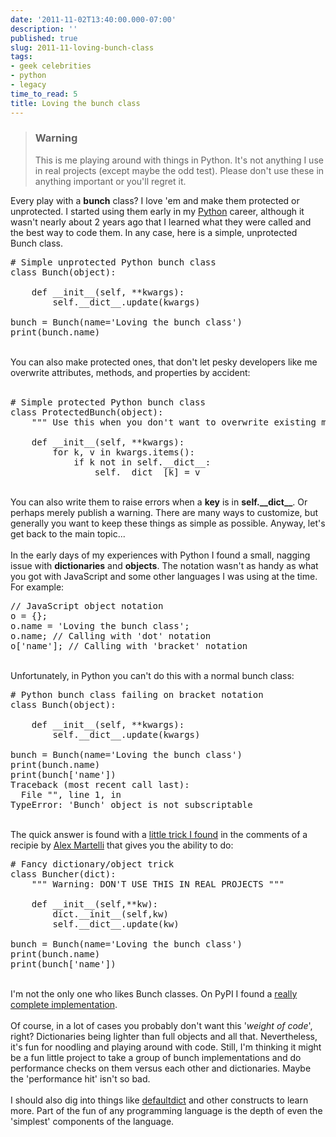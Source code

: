 ```yaml
---
date: '2011-11-02T13:40:00.000-07:00'
description: ''
published: true
slug: 2011-11-loving-bunch-class
tags:
- geek celebrities
- python
- legacy
time_to_read: 5
title: Loving the bunch class
---
```


<blockquote><h3>Warning</h3>This is me playing around with things in Python. It's not anything I use in real projects (except maybe the odd test). Please don't use these in anything important or you'll regret it.</blockquote>Every play with a <b>bunch</b> class? I love 'em and make them protected or unprotected. I started using them early in my <a href="http://python.org">Python</a> career, although it wasn't nearly about 2 years ago that I learned what they were called and the best way to code them. In any case, here is a simple, unprotected Bunch class.<br /><pre class="prettyprint-py"># Simple unprotected Python bunch class<br />class Bunch(object):<br /><br />    def __init__(self, **kwargs):<br />        self.__dict__.update(kwargs)<br /><br />bunch = Bunch(name='Loving the bunch class')<br />print(bunch.name)<br /></pre><br />You can also make protected ones, that don't let pesky developers like me overwrite attributes, methods, and properties by accident:<br /><br /><pre class="prettyprint-py"># Simple protected Python bunch class<br />class ProtectedBunch(object):<br />    """ Use this when you don't want to overwrite existing methods and data """<br /><br />    def __init__(self, **kwargs):<br />        for k, v in kwargs.items():<br />            if k not in self.__dict__:<br />                self.__dict__[k] = v<br /></pre><br />You can also write them to raise errors when a <b>key</b> is in <b>self.__dict__</b>. Or perhaps merely publish a warning. There are many ways to customize, but generally you want to keep these things as simple as possible. Anyway, let's get back to the main topic...<br /><br />In the early days of my experiences with Python I found a small, nagging issue with <b>dictionaries</b> and <b>objects</b>. The notation wasn't as handy as what you got with JavaScript and some other languages I was using at the time. For example:<br /><pre class="prettyprint-js">// JavaScript object notation<br />o = {};<br />o.name = 'Loving the bunch class';<br />o.name; // Calling with 'dot' notation<br />o['name']; // Calling with 'bracket' notation  <br /></pre><br />Unfortunately, in Python you can't do this with a normal bunch class:<br /><pre class="prettyprint-py"># Python bunch class failing on bracket notation<br />class Bunch(object):<br /><br />    def __init__(self, **kwargs):<br />        self.__dict__.update(kwargs)<br /><br />bunch = Bunch(name='Loving the bunch class')<br />print(bunch.name)<br />print(bunch['name'])<br />Traceback (most recent call last):<br />  File "", line 1, in <br />TypeError: 'Bunch' object is not subscriptable<br /></pre><br />The quick answer is found with a <a href="http://code.activestate.com/recipes/52308/#c2">little trick I found</a> in the comments of a recipie by <a href="http://en.wikipedia.org/wiki/Alex_Martelli">Alex Martelli</a> that gives you the ability to do:<br /><pre class="prettyprint-py"># Fancy dictionary/object trick<br />class Buncher(dict):<br />    """ Warning: DON'T USE THIS IN REAL PROJECTS """<br /><br />    def __init__(self,**kw):<br />        dict.__init__(self,kw)<br />        self.__dict__.update(kw)<br /><br />bunch = Bunch(name='Loving the bunch class')<br />print(bunch.name)<br />print(bunch['name'])<br /></pre><br />I'm not the only one who likes Bunch classes. On PyPI I found a <a href="http://pypi.python.org/pypi/bunch">really complete implementation</a>.<br /><br />Of course, in a lot of cases you probably don't want this '<i>weight of code</i>', right? Dictionaries being lighter than full objects and all that. Nevertheless, it's fun for noodling and playing around with code. Still, I'm thinking it might be a fun little project to take a group of bunch implementations and do performance checks on them versus each other and dictionaries. Maybe the 'performance hit' isn't so bad.<br /><br />I should also dig into things like <a href="http://docs.python.org/library/collections.html#defaultdict-objects">defaultdict</a> and other constructs to learn more. Part of the fun of any programming language is the depth of even the 'simplest' components of the language.